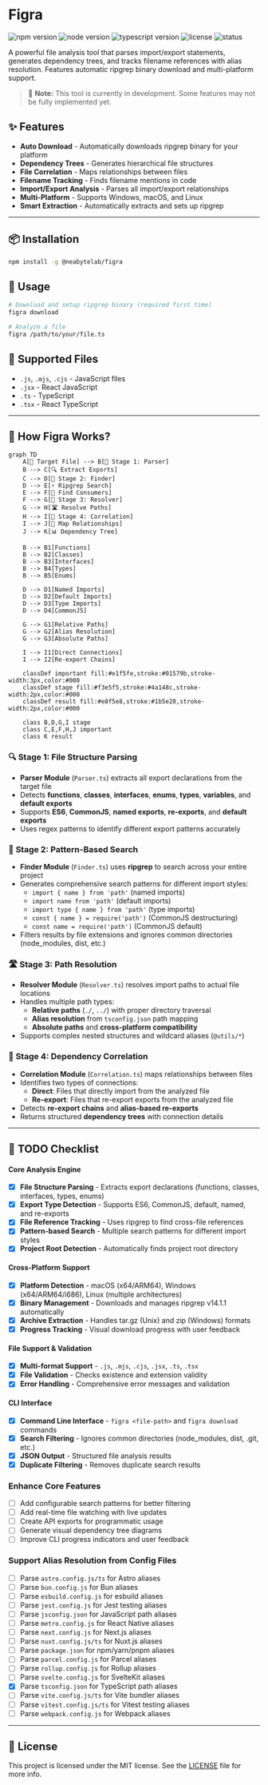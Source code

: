 # Figra

![npm version](https://img.shields.io/npm/v/@neabyte/figra)
![node version](https://img.shields.io/node/v/@neabyte/figra)
![typescript version](https://img.shields.io/badge/typeScript-5.9.2-blue.svg)
![license](https://img.shields.io/npm/l/@neabyte/figra.svg)
![status](https://img.shields.io/badge/status-development-orange.svg)

A powerful file analysis tool that parses import/export statements, generates dependency trees, and tracks filename references with alias resolution. Features automatic ripgrep binary download and multi-platform support.

> 🚧 **Note:** This tool is currently in development. Some features may not be fully implemented yet.

## ✨ Features

- **Auto Download** - Automatically downloads ripgrep binary for your platform
- **Dependency Trees** - Generates hierarchical file structures
- **File Correlation** - Maps relationships between files
- **Filename Tracking** - Finds filename mentions in code
- **Import/Export Analysis** - Parses all import/export relationships
- **Multi-Platform** - Supports Windows, macOS, and Linux
- **Smart Extraction** - Automatically extracts and sets up ripgrep

---

## 📦 Installation

```bash
npm install -g @neabytelab/figra
```

## 🚀 Usage

```bash
# Download and setup ripgrep binary (required first time)
figra download

# Analyze a file
figra /path/to/your/file.ts
```

## 📁 Supported Files

- `.js`, `.mjs`, `.cjs` - JavaScript files
- `.jsx` - React JavaScript
- `.ts` - TypeScript
- `.tsx` - React TypeScript

---

## 🔧 How Figra Works?

```mermaid
graph TD
    A[📁 Target File] --> B[🔧 Stage 1: Parser]
    B --> C[🔍 Extract Exports]
    C --> D[🔧 Stage 2: Finder]
    D --> E[⚡ Ripgrep Search]
    E --> F[🎯 Find Consumers]
    F --> G[🔧 Stage 3: Resolver]
    G --> H[🛣️ Resolve Paths]
    H --> I[🔧 Stage 4: Correlation]
    I --> J[🔗 Map Relationships]
    J --> K[📊 Dependency Tree]
    
    B --> B1[Functions]
    B --> B2[Classes]
    B --> B3[Interfaces]
    B --> B4[Types]
    B --> B5[Enums]
    
    D --> D1[Named Imports]
    D --> D2[Default Imports]
    D --> D3[Type Imports]
    D --> D4[CommonJS]
    
    G --> G1[Relative Paths]
    G --> G2[Alias Resolution]
    G --> G3[Absolute Paths]
    
    I --> I1[Direct Connections]
    I --> I2[Re-export Chains]
    
    classDef important fill:#e1f5fe,stroke:#01579b,stroke-width:3px,color:#000
    classDef stage fill:#f3e5f5,stroke:#4a148c,stroke-width:2px,color:#000
    classDef result fill:#e8f5e8,stroke:#1b5e20,stroke-width:2px,color:#000
    
    class B,D,G,I stage
    class C,E,F,H,J important
    class K result
```

### 🔍 **Stage 1: File Structure Parsing**
- **Parser Module** (`Parser.ts`) extracts all export declarations from the target file
- Detects **functions**, **classes**, **interfaces**, **enums**, **types**, **variables**, and **default exports**
- Supports **ES6**, **CommonJS**, **named exports**, **re-exports**, and **default exports**
- Uses regex patterns to identify different export patterns accurately

### 🔎 **Stage 2: Pattern-Based Search**
- **Finder Module** (`Finder.ts`) uses **ripgrep** to search across your entire project
- Generates comprehensive search patterns for different import styles:
  - `import { name } from 'path'` (named imports)
  - `import name from 'path'` (default imports)
  - `import type { name } from 'path'` (type imports)
  - `const { name } = require('path')` (CommonJS destructuring)
  - `const name = require('path')` (CommonJS default)
- Filters results by file extensions and ignores common directories (node_modules, dist, etc.)

### 🛣️ **Stage 3: Path Resolution**
- **Resolver Module** (`Resolver.ts`) resolves import paths to actual file locations
- Handles multiple path types:
  - **Relative paths** (`./`, `../`) with proper directory traversal
  - **Alias resolution** from `tsconfig.json` path mapping
  - **Absolute paths** and **cross-platform compatibility**
- Supports complex nested structures and wildcard aliases (`@utils/*`)

### 🔗 **Stage 4: Dependency Correlation**
- **Correlation Module** (`Correlation.ts`) maps relationships between files
- Identifies two types of connections:
  - **Direct**: Files that directly import from the analyzed file
  - **Re-export**: Files that re-export exports from the analyzed file
- Detects **re-export chains** and **alias-based re-exports**
- Returns structured **dependency trees** with connection details

---

## 🚧 TODO Checklist

#### Core Analysis Engine
- [x] **File Structure Parsing** - Extracts export declarations (functions, classes, interfaces, types, enums)
- [x] **Export Type Detection** - Supports ES6, CommonJS, default, named, and re-exports
- [x] **File Reference Tracking** - Uses ripgrep to find cross-file references
- [x] **Pattern-based Search** - Multiple search patterns for different import styles
- [x] **Project Root Detection** - Automatically finds project root directory

#### Cross-Platform Support
- [x] **Platform Detection** - macOS (x64/ARM64), Windows (x64/ARM64/i686), Linux (multiple architectures)
- [x] **Binary Management** - Downloads and manages ripgrep v14.1.1 automatically
- [x] **Archive Extraction** - Handles tar.gz (Unix) and zip (Windows) formats
- [x] **Progress Tracking** - Visual download progress with user feedback

#### File Support & Validation
- [x] **Multi-format Support** - `.js`, `.mjs`, `.cjs`, `.jsx`, `.ts`, `.tsx`
- [x] **File Validation** - Checks existence and extension validity
- [x] **Error Handling** - Comprehensive error messages and validation

#### CLI Interface
- [x] **Command Line Interface** - `figra <file-path>` and `figra download` commands
- [x] **Search Filtering** - Ignores common directories (node_modules, dist, .git, etc.)
- [x] **JSON Output** - Structured file analysis results
- [x] **Duplicate Filtering** - Removes duplicate search results

### Enhance Core Features
- [ ] Add configurable search patterns for better filtering
- [ ] Add real-time file watching with live updates
- [ ] Create API exports for programmatic usage
- [ ] Generate visual dependency tree diagrams
- [ ] Improve CLI progress indicators and user feedback

### Support Alias Resolution from Config Files
- [ ] Parse `astro.config.js/ts` for Astro aliases
- [ ] Parse `bun.config.js` for Bun aliases
- [ ] Parse `esbuild.config.js` for esbuild aliases
- [ ] Parse `jest.config.js` for Jest testing aliases
- [ ] Parse `jsconfig.json` for JavaScript path aliases
- [ ] Parse `metro.config.js` for React Native aliases
- [ ] Parse `next.config.js` for Next.js aliases
- [ ] Parse `nuxt.config.js/ts` for Nuxt.js aliases
- [ ] Parse `package.json` for npm/yarn/pnpm aliases
- [ ] Parse `parcel.config.js` for Parcel aliases
- [ ] Parse `rollup.config.js` for Rollup aliases
- [ ] Parse `svelte.config.js` for SvelteKit aliases
- [x] Parse `tsconfig.json` for TypeScript path aliases
- [ ] Parse `vite.config.js/ts` for Vite bundler aliases
- [ ] Parse `vitest.config.js/ts` for Vitest testing aliases
- [ ] Parse `webpack.config.js` for Webpack aliases

---

## 📄 License

This project is licensed under the MIT license. See the [LICENSE](LICENSE) file for more info.
